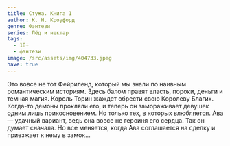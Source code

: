 ```yaml
---
title: Стужа. Книга 1
author: К. Н. Кроуфорд
genre: Фэнтези
series: Лёд и нектар
tags:
  - 18+
  - фэнтези
image: /src/assets/img/404733.jpeg
have: true
---
```

Это вовсе не тот Фейриленд, который мы знали по наивным романтическим историям. Здесь балом правят власть, пороки, деньги и темная магия. Король Торин жаждет обрести свою Королеву Благих. Когда-то демоны прокляли его, и теперь он замораживает девушек одним лишь прикосновением. Но только тех, в которых влюбляется. Ава — удачный вариант, ведь она вовсе не героиня его сердца. Так он думает сначала. Но все меняется, когда Ава соглашается на сделку и приезжает к нему в замок…
